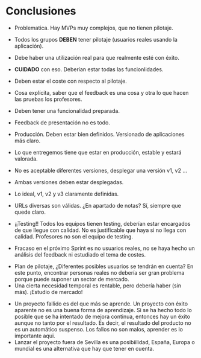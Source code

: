 # Conclusiones
* Problematica. Hay MVPs muy complejos, que no tienen pilotaje.
* Todos los grupos **DEBEN** tener pilotaje (usuarios reales usando la aplicación).
* Debe haber una utilización real para que realmente esté con éxito.
* **CUIDADO** con eso. Deberían estar todas las funcionlidades.
* Deben estar el coste con respecto al pilotaje.

* Cosa explícita, saber que el feedback es una cosa y otra lo que hacen las pruebas los profesores.
* Deben tener una funcionalidad preparada.
* Feedback de presentación no es todo.
* Producción. Deben estar bien definidos. Versionado de aplicaciones más claro.
* Lo que entregemos tiene que estar en producción, estable y estará valorada.
* No es aceptable diferentes versiones, desplegar una versión v1, v2 ...
* Ambas versiones deben estar desplegadas.
* Lo ideal, v1, v2 y v3 claramente definidas.
* URLs diversas son válidas. ¿En apartado de notas? Sí, siempre que quede claro.

* ¡¡Testing!! Todos los equipos tienen testing, deberían estar encargados de que llegue con calidad. No es justificable que haya si no llega con calidad. Profesores no son el equipo de testing.

* Fracaso en el próximo Sprint es no usuarios reales, no se haya hecho un análisis del feedback ni estudiado el tema de costes. 

+ Plan de pilotaje, ¿Diferentes posibles usuarios se tendrán en cuenta? En este punto, encontrar personas reales no debería ser gran problema porque puede suponer un sector de mercado.
+ Una cierta necesidad temporal es rentable, pero debería haber (sin más). ¡Estudio de mercado!

* Un proyecto fallido es del que más se aprende. Un proyecto con éxito aparente no es una buena forma de aprendizaje. Si se ha hecho todo lo posible que se ha intentado de mejora continua, entonces hay un éxito aunque no tanto por el resultado. Es decir, el resultado del producto no es un automático suspenso. Los fallos no son malos, aprender es lo importante aqui.
* Lanzar el proyecto fuera de Sevilla es una posibiilidad, España, Europa o mundial es una alternativa que hay que tener en cuenta.